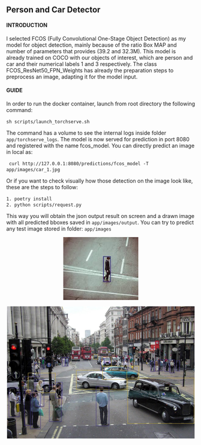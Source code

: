 ## Person and Car Detector

#### INTRODUCTION
I selected FCOS (Fully Convolutional One-Stage Object Detection) as my model for object detection, mainly because of the ratio Box MAP and number of parameters that provides (39.2 and 32.3M). This model is already trained on COCO with our objects of interest, which are person and car and their numerical labels 1 and 3 respectively. The class FCOS_ResNet50_FPN_Weights has already the preparation steps to preprocess an image, adapting it for the model input.

#### GUIDE
In order to run the docker container, launch from root directory the following command:
```
sh scripts/launch_torchserve.sh
```
The command has a volume to see the internal logs inside folder `app/torchserve_logs`.
The model is now served for prediction in port 8080 and registered with the name fcos_model. You can directly predict an image in local as:

```
 curl http://127.0.0.1:8080/predictions/fcos_model -T app/images/car_1.jpg
 ```
Or if you want to check visually how those detection on the image look like, these are the steps to follow:
```
1. poetry install
2. python scripts/request.py
```
This way you will obtain the json output result on screen and a drawn image with all predicted bboxes saved in `app/images/output`.
You can try to predict any test image stored in folder: `app/images`

<p align="center">
    <img src="app/images/output/person_1_bbox.jpg" width="200" />
</p> 

<p align="center">
    <img src="app/images/output/person_car_2_bbox.jpg" width="500" />
</p> 